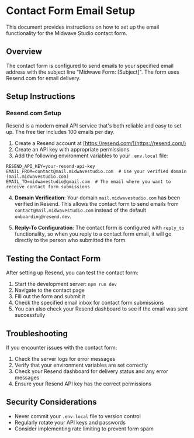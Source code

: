 # Contact Form Email Setup

This document provides instructions on how to set up the email functionality for the Midwave Studio contact form.

## Overview

The contact form is configured to send emails to your specified email address with the subject line "Midwave Form: [Subject]". The form uses Resend.com for email delivery.

## Setup Instructions

### Resend.com Setup

Resend is a modern email API service that's both reliable and easy to set up. The free tier includes 100 emails per day.

1. Create a Resend account at [https://resend.com/](https://resend.com/)
2. Create an API key with appropriate permissions
3. Add the following environment variables to your `.env.local` file:

```
RESEND_API_KEY=your-resend-api-key
EMAIL_FROM=contact@mail.midwavestudio.com  # Use your verified domain (mail.midwavestudio.com)
EMAIL_TO=midwavestudio@gmail.com  # The email where you want to receive contact form submissions
```

4. **Domain Verification**: Your domain `mail.midwavestudio.com` has been verified in Resend. This allows the contact form to send emails from `contact@mail.midwavestudio.com` instead of the default `onboarding@resend.dev`.

5. **Reply-To Configuration**: The contact form is configured with `reply_to` functionality, so when you reply to a contact form email, it will go directly to the person who submitted the form.

## Testing the Contact Form

After setting up Resend, you can test the contact form:

1. Start the development server: `npm run dev`
2. Navigate to the contact page
3. Fill out the form and submit it
4. Check the specified email inbox for contact form submissions
5. You can also check your Resend dashboard to see if the email was sent successfully

## Troubleshooting

If you encounter issues with the contact form:

1. Check the server logs for error messages
2. Verify that your environment variables are set correctly
3. Check your Resend dashboard for delivery status and any error messages
4. Ensure your Resend API key has the correct permissions

## Security Considerations

- Never commit your `.env.local` file to version control
- Regularly rotate your API keys and passwords
- Consider implementing rate limiting to prevent form spam 